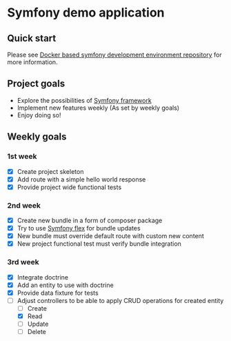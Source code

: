 # Symfony demo application

## Quick start

Please see [Docker based symfony development environment repository](https://github.com/rezonanc/devilbox-symfony-example) for more information.

## Project goals

* Explore the possibilities of [Symfony framework](https://symfony.com)
* Implement new features weekly (As set by weekly goals)
* Enjoy doing so!

## Weekly goals

### 1st week

- [x] Create project skeleton
- [x] Add route with a simple hello world response
- [x] Provide project wide functional tests

### 2nd week

- [x] Create new bundle in a form of composer package
- [x] Try to use [Symfony flex](https://symfony.com/doc/current/setup/flex.html) for bundle updates
- [x] New bundle must override default route with custom new content
- [x] New project functional test must verify bundle integration

### 3rd week

- [x] Integrate doctrine
- [x] Add an entity to use with doctrine
- [x] Provide data fixture for tests
- [ ] Adjust controllers to be able to apply CRUD operations for created entity
  - [ ] Create
  - [x] Read
  - [ ] Update
  - [ ] Delete
